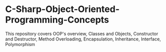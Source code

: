# C-Sharp-Object-Oriented-Programming-Concepts
This repository covers OOP's overview, Classes and Objects, Constructor and Destructor, Method Overloading, Encapsulation, Inheritance, Interface, Polymorphism
